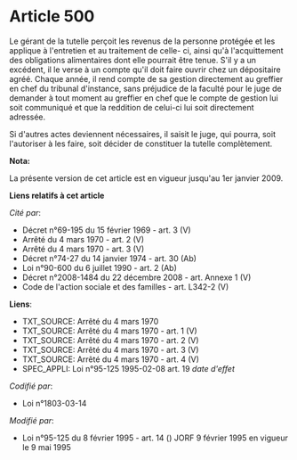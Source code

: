 # Article 500

Le gérant de la tutelle perçoit les revenus de la personne protégée et les applique à l'entretien et au traitement de celle-
ci, ainsi qu'à l'acquittement des obligations alimentaires dont elle pourrait être tenue. S'il y a un excédent, il le verse à
un compte qu'il doit faire ouvrir chez un dépositaire agréé. Chaque année, il rend compte de sa gestion directement au
greffier en chef du tribunal d'instance, sans préjudice de la faculté pour le juge de demander à tout moment au greffier en
chef que le compte de gestion lui soit communiqué et que la reddition de celui-ci lui soit directement adressée.

Si d'autres actes deviennent nécessaires, il saisit le juge, qui pourra, soit l'autoriser à les faire, soit décider de
constituer la tutelle complètement.

**Nota:**

La présente version de cet article est en vigueur jusqu'au 1er janvier 2009.

**Liens relatifs à cet article**

_Cité par_:

  - Décret n°69-195 du 15 février 1969 - art. 3 (V)
  - Arrêté du 4 mars 1970 - art. 2 (V)
  - Arrêté du 4 mars 1970 - art. 3 (V)
  - Décret n°74-27 du 14 janvier 1974 - art. 30 (Ab)
  - Loi n°90-600 du 6 juillet 1990 - art. 2 (Ab)
  - Décret n°2008-1484 du 22 décembre 2008 - art. Annexe 1 (V)
  - Code de l'action sociale et des familles - art. L342-2 (V)

**Liens**:

  - TXT_SOURCE: Arrêté du 4 mars 1970
  - TXT_SOURCE: Arrêté du 4 mars 1970 - art. 1 (V)
  - TXT_SOURCE: Arrêté du 4 mars 1970 - art. 2 (V)
  - TXT_SOURCE: Arrêté du 4 mars 1970 - art. 3 (V)
  - TXT_SOURCE: Arrêté du 4 mars 1970 - art. 4 (V)
  - SPEC_APPLI: Loi n°95-125 1995-02-08 art. 19 *date d'effet*

_Codifié par_:

  - Loi n°1803-03-14

_Modifié par_:

  - Loi n°95-125 du 8 février 1995 - art. 14 () JORF 9 février 1995 en vigueur le 9 mai 1995
